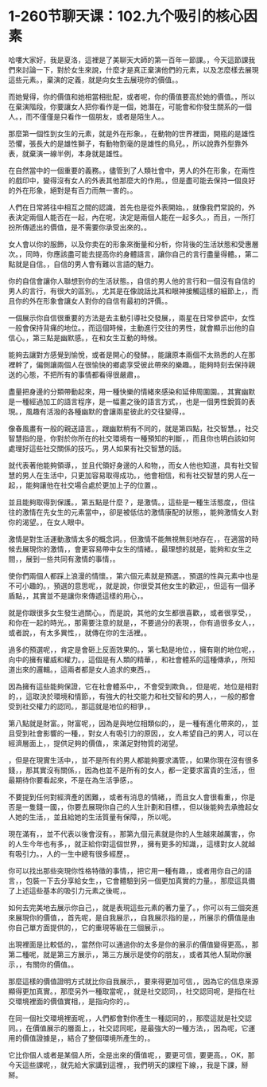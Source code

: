 # 1-260节聊天课：102.九个吸引的核心因素

哈嘍大家好，我是夏洛，這裡是了美聊天大師的第一百年一節課。，今天這節課我們來討論一下，對於女生來說，什麼才是真正棄演他們的元素，以及怎麼樣去展現這些元素。，棄演的定義，就是向女生去展現你的價值。。

而她覺得，你的價值和她相當相批配，或者呢，你的價值要高於她的價值。，所以在棄演階段，你要讓女人把你看作是一個，她潛在，可能會和你發生關系的一個人。，而不僅僅是只看作一個朋友，或者是陌生人。。

那麼第一個性到女生的元素，就是外在形象。，在動物的世界裡面，開瓶的是雄性恐懼，張長大的是雄性獅子，有動物割毫的是雄性的鳥兒。，所以說靠外型靠外表，就棄演一線半例，本身就是雄性。

在自然當中的一個重要的義務。，儘管到了人類社會中，男人的外在形象，在兩性的戲印中，變得沒有女人的外表其他那麼大的作用。，但是盡可能去保持一個良好的外在形象，絕對是有百力而無一害的。。

人們在日常將往中相互之間的認識，首先也是從外表開始。，就像我們常說的，外表決定兩個人能否在一起，內在呢，決定是兩個人能在一起多久。，而且，一所打扮所傳遞出的價值，是不需要你承受出來的。。

女人會以你的服飾，以及你卖在的形象來衡量和分析，你背後的生活狀態和受惠層次。，同時，你應該盡可能去提高你的身體語言，讓你自己的言行盡量得體。，第二點就是自信。，自信的男人會有難以言語的魅力。

你的自信會讓你人聯想到你的生活狀態。，自信的男人他的言行和一個沒有自信的男人的言行，有很大的區別。，尤其是在像說話比其和眼神接觸這樣的細節上，，而且你的外在形象會讓女人對你的自信有最初的評價。。

一個展示你自信很重要的方法是去主動引導社交發展，，兩星在日常參謊中，女性一般會保持背痛的地位。，而這個時候，主動進行交往的男性，就會顯示出他的自信心。，第三點是幽默感。，在和女生互動的時候。

能夠去讓對方感覺到愉悅，或者是開心的發酵。，能讓原本兩個不太熟悉的人在那裡幹了，偏側讓兩個人在很愉快的鄉處享受彼此帶來的樂趣。，能夠時刻去保持親送的心態，不把所有的事情都看得很嚴肅，。

盡量把身邊的分類帶動起來，用一種快樂的情緒來感染和延伸周圍園。，其實幽默是一種經過加工的語言程序，是一幅畫之後的語言方式，，也是一個男性銳質的表現。，風趣有活潑的各種幽默的會讓兩星彼此的交往變得，。

像春風畫有一般的親送語言。，跟幽默稍有不同的，就是第四點，社交智慧。，社交智慧指的是，你對於你所在的社交環境有一種預知的判斷，，而且你也明白該如何處理好這些社交關係的技巧。，男人如果有社交智慧的話。

就代表著他能夠領導，，並且代領好身邊的人和物，，而女人他也知道，具有社交智慧的男人在生活中，只更加容易取得成功。，他會相信，和有社交智慧的男人在一起，，能夠讓他在社交場合處於更加上子的位置，。

並且能夠取得到保護。，第五點是什麼？，是激情。，這些是一種生活態度，，但往往的激情在先女生的元素當中，，卻是被低估的激情康配的狀態，，能夠激情女人對你的渴望。，在女人眼中。

激情是對生活運動激情太多的概念詞。，但激情不能無視無刻地存在，，在適當的時候去展現你的激情，，會更容易帶中女生的情緒。，最理想的就是，能夠和女生之間，，展到一些共同有激情的事情，。

使你們兩個人都踩上浪漫的情懷。，第六個元素就是預選。，預選的性與元素中也是不可小趣的。，預選的意思呢，，就是說，你很受其他女生的歡迎，，但這有一個矛盾點，，其實並不是讓你來傳遞這樣的用心，。

就是你跟很多女生發生過關心。，而是說，其他的女生都很喜歡，，或者很享受，，和你在一起的時光。，那需要注意的就是，，不要過分的表現，，你有過很多女人，，或者說，，有太多異性，，就傳在你的生活裡。。

過多的預選呢，，肯定是會砸上反面效果的。，第七點是地位，，擁有剛的地位呢，，向中的擁有權威和權力。，這個是有人類的精華，，和社會體系的這種傳承，，所知道出來的邏輯。，這兩者都是女人追求的東西，。

因為擁有這些能夠保證，它在社會體系中，，不會受到欺負。，但是呢，地位是相對的，，這取決於環境和情節，，有強大的社交能力和社交智和的男人，，一般的都會受到社交權力的認同。，那這就是地位的相爭，。

第八點就是財富。，財富呢，，因為是與地位相類似的，，是一種有進化帶來的，，並且受到社會影響的一種，，對女人有吸引力的原因，，女人希望自己的男人，可以在經濟層面上，，提供足夠的價值，，來滿足對物質的渴望。

，但是在現實生活中，，並不是所有的男人都能夠要求滿管。，如果你現在沒有很多錢，，那其實沒有關係，，因為也並不是所有的女人，都一定要求富貴的生活，，但最期待你要看起來，不是在為生活爭感，。

不要提到任何對經濟產的困難，，或者有消息的情緒，，而且女人會很看重，，你是否是一隻錢一國，，你要去展現你自己的人生計劃和目標，，但以後能夠去承擔起女人她的生活，，並且給她的生活質量有保障，，所以呢。

現在滿有，，並不代表以後會沒有。，那第九個元素就是你的人生越來越厲害，，你的人生今年也有多，，就正給你對這個世界，，擁有更多的知識，，這樣對女人就越有吸引力。，人的一生中總有很多經歷，。

你可以找出那些突現你性格特徵的事情，，把它用一種有趣，，或者用你自己的語言，，包裝一下去分享給女生，，它會體驗到另一個更加真實的力量。，那麼這具備了上述這些基本的吸引力元素之後呢，。

如何去完美地去展示你自己，，就是表現這些元素的著力量了。，你可以有三個突進來展現你的價值，，首先呢，是自我展示，，自我展示指的是，，所展示的價值是由你自己單方面提供的，，它的重現等級在三個展示，。

出現裡面是比較低的，，當然你可以通過你的太多是你的展示的價值變得更高。，那第二種呢，就是第三方展示，，第三方展示是使你的朋友，，或者其他人幫助你展示，，有關你的價值。。

那麼這樣的價值證明方式就比你自我展示，，要來得更加可信，，因為它的信息來源顯得更加真實。，那麼另外一種取當呢，，就是社交認同，，社交認同呢，是指在社交環境裡面的價值實相，，是指向你的，。

在同一個社交環境裡面呢，，人們都會對你產生一種認同的，，那麼這就是社交認同。，在價值展示的層面上，，社交認同呢，是最強大的一種方法，，因為呢，它運用的價值證據是，，結合了整個環境所產生的，。

它比你個人或者是某個人所，全是出來的價值呢，，要更可信，要更高。，OK，那今天這些課呢，，就先給大家講到這裡，，我們明天的課程下線，，我是下課，掰掰。

